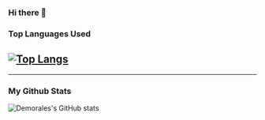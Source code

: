 ### Hi there 👋


### Top Languages Used
[![Top Langs](https://github-readme-stats.vercel.app/api/top-langs/?username=Demorales1998&layout=radical)](https://github.com/Demorales1998/github-readme-stats)
----------------------------------------
----------------------------------------

### My Github Stats
![Demorales's GitHub stats](https://github-readme-stats.vercel.app/api?username=Demorales&show_icons=true&theme=solarized-dark)
